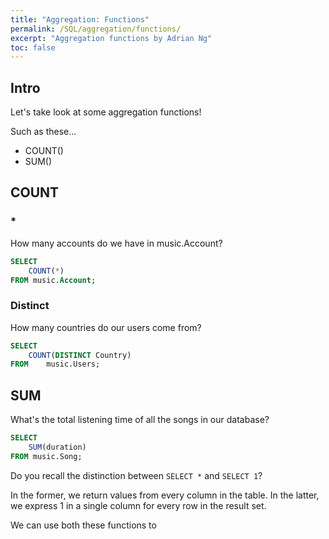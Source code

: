 ```yaml
---
title: "Aggregation: Functions"
permalink: /SQL/aggregation/functions/
excerpt: "Aggregation functions by Adrian Ng"
toc: false
---
```



## Intro

Let's take look at some aggregation functions!

Such as these...

* COUNT()
* SUM()


## COUNT



### *

How many accounts do we have in music.Account?


```sql
SELECT 
	COUNT(*)
FROM music.Account;
```

### Distinct

How many countries do our users come from?

```sql
SELECT
	COUNT(DISTINCT Country)
FROM	music.Users;
```


## SUM

What's the total listening time of all the songs in our database?

```sql
SELECT
	SUM(duration)
FROM music.Song;
```




Do you recall the distinction between `SELECT *` and `SELECT 1`?

In the former, we return values from every column in the table. 
In the latter, we express 1 in a single column for every row in the result set.

We can use both these functions to 

